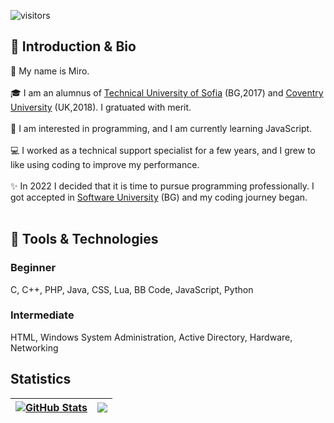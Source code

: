 ![visitors](https://visitor-badge.glitch.me/badge?page_id=mirokrastanov) <br>
## 👋 Introduction & Bio
👦 My name is Miro. <br><br>
🎓 I am an alumnus of <a href="https://www.tu-sofia.bg/">Technical University of Sofia</a> (BG,2017) and <a href="https://www.coventry.ac.uk/">Coventry University</a> (UK,2018). I gratuated with merit. <br><br>
👀 I am interested in programming, and I am currently learning JavaScript. <br><br>
💻 I worked as a technical support specialist for a few years, and I grew to like using coding to improve my performance. <br><br>
✨ In 2022 I decided that it is time to pursue programming professionally. I got accepted in <a href="https://softuni.bg">Software University</a> (BG) and my coding journey began. <br><br>

## 🔭 Tools & Technologies
### Beginner
C, C++, PHP, Java, CSS, Lua, BB Code, JavaScript, Python <br>
### Intermediate
HTML, Windows System Administration, Active Directory, Hardware, Networking <br>

## Statistics 
| <a href="#"><img align="center" src="https://github-readme-stats.vercel.app/api?username=mirokrastanov&show_icons=true&include_all_commits=true&hide_border=true&theme=chartreuse-dark" alt="GitHub Stats" /></a> | <a href="#"><img align="center" src="https://github-readme-stats.vercel.app/api/top-langs/?username=mirokrastanov&layout=compact&hide_border=true&theme=chartreuse-dark" /></a> |
| ------------- | ------------- | 

